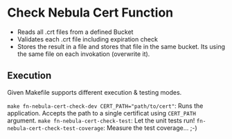 # Check Nebula Cert Function
- Reads all .crt files from a defined Bucket
- Validates each .crt file including expiration check
- Stores the result in a file and stores that file in the same bucket. Its using the same file on each invokation (overwrite it).


## Execution

Given Makefile supports different execution & testing modes.

`make fn-nebula-cert-check-dev CERT_PATH="path/to/cert"`: Runs the application. Accepts the path to a single certificat using `CERT_PATH` argument.
`make fn-nebula-cert-check-test`: Let the unit tests run!
`fn-nebula-cert-check-test-coverage`: Measure the test coverage... ;-)